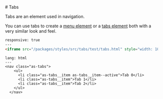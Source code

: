 # Tabs

Tabs are an element used in navigation.

You can use tabs to create a [menu element](https://www.w3.org/WAI/tutorials/menus/) or a [tabs element](https://www.w3.org/TR/wai-aria-practices/examples/tabs/tabs-2/tabs.html) both with a very similar look and feel.


```html
responsive: true
---
<iframe src="/packages/styles/src/tabs/test/tabs.html" style="width: 100%; height: 100%;">
```

```code
lang: html
---
<nav class="as-tabs">
    <ul>
      <li class="as-tabs__item as-tabs__item--active">Tab 0</li>
      <li class="as-tabs__item">Tab 1</li>
      <li class="as-tabs__item">Tab 2</li>
    </ul>
  </nav>
```